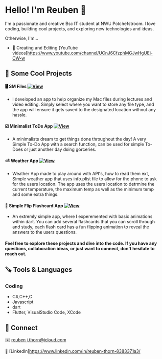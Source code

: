 # Hello! I'm Reuben 👋

[comment]: <> (# Hello! I'm <img src='Resources/Ge_keys.gif' width='37' margin-top='10'>euben👋)
I'm a passionate and creative Bsc IT student at NWU Potchefstroom. I love coding, building cool projects, and exploring new technologies and ideas.

Otherwise, I'm...

* 🎥 Creating and Editing [YouTube videos]https://www.youtube.com/channel/UCnJ6CfzphMGJwHgUEi-CW-w
    
## 🚀 Some Cool Projects 

#### 🖥️ SM Files [![View](https://img.shields.io/badge/-View-lightgrey)](https://github.com/Th0rn4/simple-mac-files)
- I developed an app to help organize my Mac files during lectures and video editing. Simply select where you want to store any file type, and the app will ensure it gets saved to the designated location without any hassle.
  
#### ☑️ Minimalist ToDo App [![View](https://img.shields.io/badge/-View-lightgrey)](https://github.com/Th0rn4/MinimalToDo)
- A minimalists dream to get things done throughout the day! A very Simple To-Do App with a search function, can be used for simple To-Does or just another day doing gorceries.

#### ⛅️ Weather App [![View](https://img.shields.io/badge/-View-lightgrey)](https://github.com/Th0rn4/MinimalWeatherApp)
- Weather App made to play around with API's, how to read them ext, Simple weather app that uses info.plist file to allow for the phone to ask for the users location. The app uses the users location to detrmine the current temperature, the maximum temp as well as the minimum temp and some extra things.

#### 🎴 Simple Flip Flashcard App [![View](https://img.shields.io/badge/-View-lightgrey)](https://github.com/Th0rn4/simple-flip-flashcards)
- An extremly simple app, where I experemented with basic animations within dart. You can add several flashcards that you can scroll through and study, each flash card has a fun flipping animation to reveal the answers to the users questions.



#### Feel free to explore these projects and dive into the code. If you have any questions, collaboration ideas, or just want to connect, don't hesitate to reach out.


## 🪚 Tools & Languages

### Coding
* C#,C++,C
* Javascript
* dart
* Flutter, VisualStudio Code, XCode

## 🔗 Connect
✉️ reuben.j.thorn@icloud.com

💼 [LinkedIn]https://www.linkedin.com/in/reuben-thorn-8383371a3/
